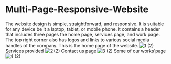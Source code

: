 # Multi-Page-Responsive-Website
The website design is simple, straightforward, and responsive. It is suitable for any device be it a laptop, tablet, or mobile phone. It contains a header that includes three pages the home page, services page, and work page. The top right corner also has logos and links to various social media handles of the company. 
This is the home page of the website.
![1 (2)](https://github.com/kramika/Multi-Page-Responsive-Website/assets/134719765/383e9e54-356f-48b2-b01c-2c3bf7dbdaed)
Services provided
![2 (2)](https://github.com/kramika/Multi-Page-Responsive-Website/assets/134719765/6563410e-9927-403c-8632-9f25fbad8518)
Contact us page
![3 (2)](https://github.com/kramika/Multi-Page-Responsive-Website/assets/134719765/916cd088-e4ba-4a1e-9b01-e046f31a7b0a)
Some of our works'page
![4 (2)](https://github.com/kramika/Multi-Page-Responsive-Website/assets/134719765/1be01316-de83-4076-bd3c-e429a2855a82)
